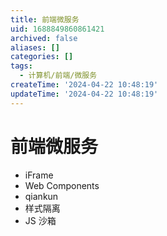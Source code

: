 ```yaml
---
title: 前端微服务
uid: 1688849860861421
archived: false
aliases: []
categories: []
tags:
  - 计算机/前端/微服务
createTime: '2024-04-22 10:48:19'
updateTime: '2024-04-22 10:48:19'
---
```


# 前端微服务

- iFrame
- Web Components
- qiankun
- 样式隔离
- JS 沙箱
